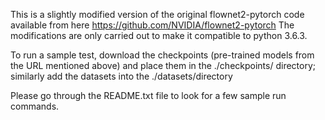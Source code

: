 This is a slightly modified version of the original flownet2-pytorch code available from here https://github.com/NVIDIA/flownet2-pytorch
The modifications are only carried out to make it compatible to python 3.6.3. 

To run a sample test, download the checkpoints (pre-trained models from the URL mentioned above) and place them in the ./checkpoints/ directory; similarly add the datasets into the ./datasets/directory

Please go through the README.txt file to look for a few sample run commands. 
